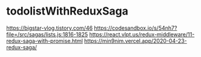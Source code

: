 # todolistWithReduxSaga
https://bigstar-vlog.tistory.com/46
https://codesandbox.io/s/54nh7?file=/src/sagas/lists.js:1816-1825
https://react.vlpt.us/redux-middleware/11-redux-saga-with-promise.html
https://min9nim.vercel.app/2020-04-23-redux-saga/
